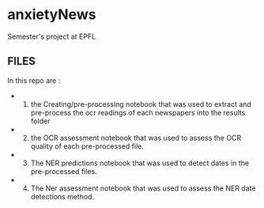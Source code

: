 # anxietyNews
Semester's project at EPFL 


## FILES

In this repo are :
- 1. the Creating/pre-processing notebook that was used to extract and pre-process the ocr readings of each newspapers into the results folder
- 2. the OCR assessment notebook that was used to assess the OCR quality of each pre-processed file.
- 3. The NER predictions notebook that was used to detect dates in the pre-processed files.
- 4. The Ner assessment notebook that was used to assess the NER date detections method.